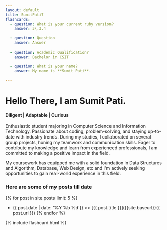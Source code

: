 ```yaml
---
layout: default
title: SumitPati7
flashcards: 
  - question: What is your current ruby version?
    answer: 3\.3.4
            
  - question: Question
    answer: Answer
            
  - question: Academic Qualification?
    answer: Bachelor in CSIT
            
  - question: What is your name?
    answer: My name is **Sumit Pati**.
            
---
```

# Hello There, I am Sumit Pati.

#### Diligent | Adaptable | Curious
Enthusiastic student majoring in Computer Science and Information Technology. Passionate about coding, problem-solving, and staying up-to-date with industry trends. During my studies, I collaborated on several group projects, honing my teamwork and communication skills. Eager to contribute my knowledge and learn from experienced professionals, I am committed to making a positive impact in the field.

My coursework has equipped me with a solid foundation in Data Structures and Algorithm, Database, Web Design, etc and I'm actively seeking opportunities to gain real-world experience in this field.

### Here are some of my posts till date 

{% for post in site.posts limit: 5 %}
  * {{ post.date | date: '%Y %b %d'}} >> [{{ post.title }}]({{site.baseurl}}{{ post.url }})
{% endfor %}

{% include flashcard.html %}
      